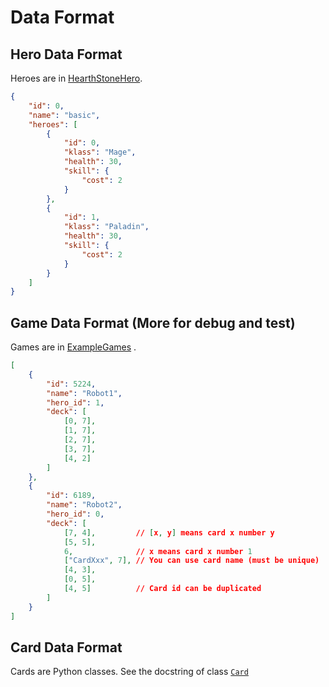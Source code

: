 # Data Format

## Hero Data Format

Heroes are in [HearthStoneHero](./HearthStoneHero/basic.json).

```json
{
    "id": 0,
    "name": "basic",
    "heroes": [
        {
            "id": 0,
            "klass": "Mage",
            "health": 30,
            "skill": {
                "cost": 2
            }
        },
        {
            "id": 1,
            "klass": "Paladin",
            "health": 30,
            "skill": {
                "cost": 2
            }
        }
    ]
}
```


## Game Data Format (More for debug and test)

Games are in [ExampleGames](./ExampleGames/example_game.json) .

```json
[
    {
        "id": 5224,
        "name": "Robot1",
        "hero_id": 1,
        "deck": [
            [0, 7],
            [1, 7],
            [2, 7],
            [3, 7],
            [4, 2]
        ]
    },
    {
        "id": 6189,
        "name": "Robot2",
        "hero_id": 0,
        "deck": [
            [7, 4],         // [x, y] means card x number y
            [5, 5],
            6,              // x means card x number 1
            ["CardXxx", 7], // You can use card name (must be unique)
            [4, 3],
            [0, 5],
            [4, 5]          // Card id can be duplicated
        ]
    }
]
```


## Card Data Format

Cards are Python classes.
See the docstring of class [`Card`](../game_entities/card.py)
